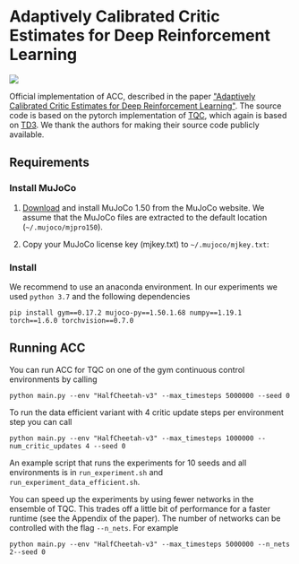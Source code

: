 # Adaptively Calibrated Critic Estimates for Deep Reinforcement Learning
<img src="https://user-images.githubusercontent.com/21196568/143023503-70cdf47a-d039-4c20-9e3c-efa23d3f0383.png">

Official implementation of ACC, described in the paper
["Adaptively Calibrated Critic Estimates for Deep Reinforcement Learning"](https://arxiv.org/abs/2111.12673).
The source code is based on the pytorch implementation of [TQC](https://github.com/SamsungLabs/tqc_pytorch),
which again is based on [TD3](https://github.com/sfujim/TD3). 
We thank the authors for making their source code publicly available.

## Requirements
### Install MuJoCo

1. [Download](https://www.roboti.us/index.html) and install MuJoCo 1.50 from the MuJoCo website.
We assume that the MuJoCo files are extracted to the default location (`~/.mujoco/mjpro150`).

2. Copy your MuJoCo license key (mjkey.txt) to ```~/.mujoco/mjkey.txt```:

### Install 
We recommend to use an anaconda environment.
In our experiments we used ```python 3.7``` and the following dependencies
```
pip install gym==0.17.2 mujoco-py==1.50.1.68 numpy==1.19.1 torch==1.6.0 torchvision==0.7.0

```

## Running ACC
You can run ACC for TQC on one of the gym continuous control environments by calling
```
python main.py --env "HalfCheetah-v3" --max_timesteps 5000000 --seed 0
```
To run the data efficient variant with 4 critic update steps per environment step you can call

```
python main.py --env "HalfCheetah-v3" --max_timesteps 1000000 --num_critic_updates 4 --seed 0
```
An example script that runs the experiments for 10 seeds and all environments is in
```run_experiment.sh``` and ```run_experiment_data_efficient.sh```.

You can speed up the experiments by using fewer networks in the ensemble of TQC.
This trades off a little bit of performance for a faster runtime (see the Appendix of the paper).
The number of networks can be controlled with the flag
```--n_nets```. For example
```
python main.py --env "HalfCheetah-v3" --max_timesteps 5000000 --n_nets 2--seed 0
```
